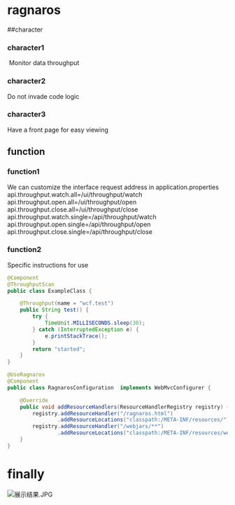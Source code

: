 # ragnaros
##character
### character1
 Monitor data throughput
### character2
Do not invade code logic
### character3
Have a front page for easy viewing
## function
### function1
We can customize the interface request address in application.properties
api.throughput.watch.all=/ui/throughput/watch
api.throughput.open.all=/ui/throughput/open
api.throughput.close.all=/ui/throughput/close
api.throughput.watch.single=/api/throughput/watch
api.throughput.open.single=/api/throughput/open
api.throughput.close.single=/api/throughput/close
### function2
Specific instructions for use
``` java
@Component
@ThroughputScan
public class ExampleClass {

    @Throughput(name = "wcf.test")
    public String test() {
        try {
            TimeUnit.MILLISECONDS.sleep(30);
        } catch (InterruptedException e) {
            e.printStackTrace();
        }
        return "started";
    }
}
```
``` java
@UseRagnaros
@Component
public class RagnarosConfiguration  implements WebMvcConfigurer {

    @Override
    public void addResourceHandlers(ResourceHandlerRegistry registry) {
        registry.addResourceHandler("/ragnaros.html")
                .addResourceLocations("classpath:/META-INF/resources/");
        registry.addResourceHandler("/webjars/**")
                .addResourceLocations("classpath:/META-INF/resources/webjars/");
    }
}
```
# finally
![展示结果.JPG](https://upload-images.jianshu.io/upload_images/8350955-9229b76d3cdd254f.JPG?imageMogr2/auto-orient/strip%7CimageView2/2/w/1240)
